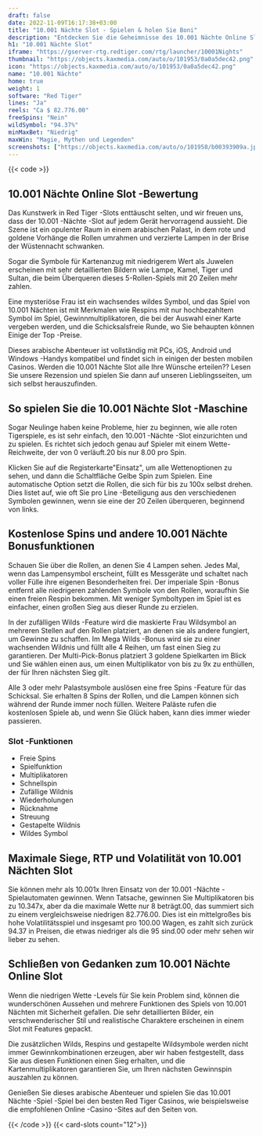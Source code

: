 ```yaml
---
draft: false
date: 2022-11-09T16:17:38+03:00
title: "10.001 Nächte Slot - Spielen & holen Sie Boni"
description: "Entdecken Sie die Geheimnisse des 10.001 Nächte Online Slot in, während wir das Gameplay, die Funktionen und wo man mit den besten Casino -Boni spielen kann."
h1: "10.001 Nächte Slot"
iframe: "https://gserver-rtg.redtiger.com/rtg/launcher/10001Nights"
thumbnail: "https://objects.kaxmedia.com/auto/o/101953/0a0a5dec42.png"
icon: "https://objects.kaxmedia.com/auto/o/101953/0a0a5dec42.png"
name: "10.001 Nächte"
home: true
weight: 1
software: "Red Tiger"
lines: "Ja"
reels: "Ca $ 82.776.00"
freeSpins: "Nein"
wildSymbol: "94.37%"
minMaxBet: "Niedrig"
maxWin: "Magie, Mythen und Legenden"
screenshots: ["https://objects.kaxmedia.com/auto/o/101958/b00393909a.jpeg"]
---
```


{{< code >}}<h2>10.001 Nächte Online Slot -Bewertung</h2><p>Das Kunstwerk in Red Tiger -Slots enttäuscht selten, und wir freuen uns, dass der 10.001 -Nächte -Slot auf jedem Gerät hervorragend aussieht. Die Szene ist ein opulenter Raum in einem arabischen Palast, in dem rote und goldene Vorhänge die Rollen umrahmen und verzierte Lampen in der Brise der Wüstennacht schwanken.</p><p>Sogar die Symbole für Kartenanzug mit niedrigerem Wert als Juwelen erscheinen mit sehr detaillierten Bildern wie Lampe, Kamel, Tiger und Sultan, die beim Überqueren dieses 5-Rollen-Spiels mit 20 Zeilen mehr zahlen.</p><p>Eine mysteriöse Frau ist ein wachsendes wildes Symbol, und das Spiel von 10.001 Nächten ist mit Merkmalen wie Respins mit nur hochbezahltem Symbol im Spiel, Gewinnmultiplikatoren, die bei der Auswahl einer Karte vergeben werden, und die Schicksalsfreie Runde, wo Sie behaupten können Einige der Top -Preise.</p><p>Dieses arabische Abenteuer ist vollständig mit PCs, iOS, Android und Windows -Handys kompatibel und findet sich in einigen der besten mobilen Casinos. Werden die 10.001 Nächte Slot alle Ihre Wünsche erteilen?? Lesen Sie unsere Rezension und spielen Sie dann auf unseren Lieblingsseiten, um sich selbst herauszufinden.</p><h2>So spielen Sie die 10.001 Nächte Slot -Maschine</h2><p>Sogar Neulinge haben keine Probleme, hier zu beginnen, wie alle roten Tigerspiele, es ist sehr einfach, den 10.001 -Nächte -Slot einzurichten und zu spielen. Es richtet sich jedoch genau auf Spieler mit einem Wette-Reichweite, der von 0 verläuft.20 bis nur 8.00 pro Spin.</p><p>Klicken Sie auf die Registerkarte"Einsatz", um alle Wettenoptionen zu sehen, und dann die Schaltfläche Gelbe Spin zum Spielen. Eine automatische Option setzt die Rollen, die sich für bis zu 100x selbst drehen. Dies listet auf, wie oft Sie pro Line -Beteiligung aus den verschiedenen Symbolen gewinnen, wenn sie eine der 20 Zeilen überqueren, beginnend von links.</p><h2>Kostenlose Spins und andere 10.001 Nächte Bonusfunktionen</h2><p>Schauen Sie über die Rollen, an denen Sie 4 Lampen sehen. Jedes Mal, wenn das Lampensymbol erscheint, füllt es Messgeräte und schaltet nach voller Fülle ihre eigenen Besonderheiten frei. Der imperiale Spin -Bonus entfernt alle niedrigeren zahlenden Symbole von den Rollen, woraufhin Sie einen freien Respin bekommen. Mit weniger Symboltypen im Spiel ist es einfacher, einen großen Sieg aus dieser Runde zu erzielen.</p><p>In der zufälligen Wilds -Feature wird die maskierte Frau Wildsymbol an mehreren Stellen auf den Rollen platziert, an denen sie als andere fungiert, um Gewinne zu schaffen. Im Mega Wilds -Bonus wird sie zu einer wachsenden Wildnis und füllt alle 4 Reihen, um fast einen Sieg zu garantieren. Der Multi-Pick-Bonus platziert 3 goldene Spielkarten im Blick und Sie wählen einen aus, um einen Multiplikator von bis zu 9x zu enthüllen, der für Ihren nächsten Sieg gilt.</p><p>Alle 3 oder mehr Palastsymbole auslösen eine free Spins -Feature für das Schicksal. Sie erhalten 8 Spins der Rollen, und die Lampen können sich während der Runde immer noch füllen. Weitere Paläste rufen die kostenlosen Spiele ab, und wenn Sie Glück haben, kann dies immer wieder passieren.</p><h3>
Slot -Funktionen</h3><ul>
<li>Freie Spins</li>
<li>Spielfunktion</li>
<li>Multiplikatoren</li>
<li>Schnellspin</li>
<li>Zufällige Wildnis</li>
<li>Wiederholungen</li>
<li>Rücknahme</li>
<li>Streuung</li>
<li>Gestapelte Wildnis</li>
<li>Wildes Symbol</li></ul><h2>Maximale Siege, RTP und Volatilität von 10.001 Nächten Slot</h2><p>Sie können mehr als 10.001x Ihren Einsatz von der 10.001 -Nächte -Spielautomaten gewinnen. Wenn Tatsache, gewinnen Sie Multiplikatoren bis zu 10.347x, aber da die maximale Wette nur 8 beträgt.00, das summiert sich zu einem vergleichsweise niedrigen 82.776.00. Dies ist ein mittelgroßes bis hohe Volatilitätsspiel und insgesamt pro 100.00 Wagen, es zahlt sich zurück 94.37 in Preisen, die etwas niedriger als die 95 sind.00 oder mehr sehen wir lieber zu sehen.</p><h2>Schließen von Gedanken zum 10.001 Nächte Online Slot</h2><p>Wenn die niedrigen Wette -Levels für Sie kein Problem sind, können die wunderschönen Aussehen und mehrere Funktionen des Spiels von 10.001 Nächten mit Sicherheit gefallen. Die sehr detaillierten Bilder, ein verschwenderischer Stil und realistische Charaktere erscheinen in einem Slot mit Features gepackt.</p><p>Die zusätzlichen Wilds, Respins und gestapelte Wildsymbole werden nicht immer Gewinnkombinationen erzeugen, aber wir haben festgestellt, dass Sie aus diesen Funktionen einen Sieg erhalten, und die Kartenmultiplikatoren garantieren Sie, um Ihren nächsten Gewinnspin auszahlen zu können.</p><p>Genießen Sie dieses arabische Abenteuer und spielen Sie das 10.001 Nächte -Spiel -Spiel bei den besten Red Tiger Casinos, wie beispielsweise die empfohlenen Online -Casino -Sites auf den Seiten von.</p>{{< /code >}}
{{< card-slots count="12">}}